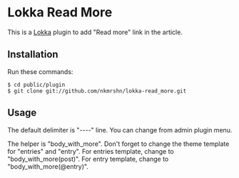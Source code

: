 Lokka Read More
===============

This is a [Lokka](http://lokka.org) plugin to add "Read more" link in the article.

Installation
------------

Run these commands:

    $ cd public/plugin
    $ git clone git://github.com/nkmrshn/lokka-read_more.git

Usage
-----

The default delimiter is "----" line. You can change from admin plugin menu.

The helper is "body_with_more". Don't forget to change the theme template for "entries" and "entry". For entries template, change to "body_with_more(post)". For entry template, change to "body_with_more(@entry)".
